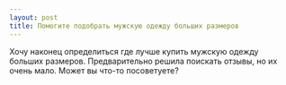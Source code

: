 ```yaml
---
layout: post 
title: Помогите подобрать мужскую одежду больших размеров 
--- 
```

Хочу наконец определиться где лучше купить мужскую одежду больших размеров. Предварительно решила поискать отзывы, но их очень мало. Может вы что-то посоветуете?
